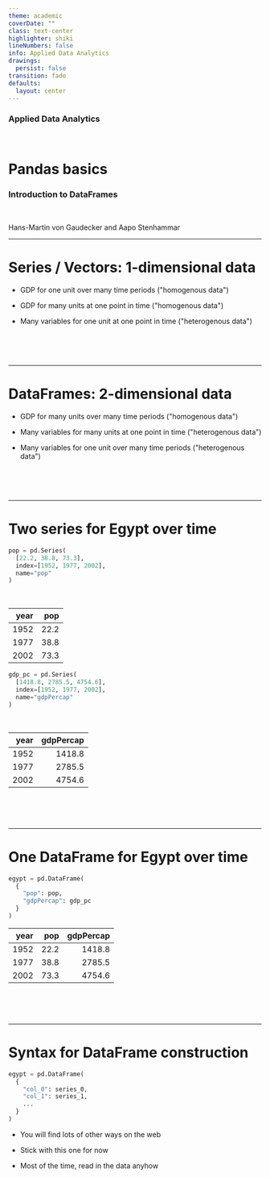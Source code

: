 ```yaml
---
theme: academic
coverDate: ""
class: text-center
highlighter: shiki
lineNumbers: false
info: Applied Data Analytics
drawings:
  persist: false
transition: fade
defaults:
  layout: center
---
```


### Applied Data Analytics

<br/>

# Pandas basics

### Introduction to DataFrames

<br/>


Hans-Martin von Gaudecker and Aapo Stenhammar

---

# Series / Vectors: 1-dimensional data

- GDP for one unit over many time periods ("homogenous data")

- GDP for many units at one point in time ("homogenous data")

- Many variables for one unit at one point in time  ("heterogenous data")

<br/>
<br/>
<br/>


---

# DataFrames: 2-dimensional data

- GDP for many units over many time periods ("homogenous data")

- Many variables for many units at one point in time ("heterogenous data")

- Many variables for one unit over many time periods ("heterogenous data")

<br/>
<br/>
<br/>

---

# Two series for Egypt over time


<div class="grid grid-cols-3 gap-4">
<div>

```python
pop = pd.Series(
  [22.2, 38.8, 73.3],
  index=[1952, 1977, 2002],
  name="pop"
)
```
<br/>

|   year |   pop |
|-------:|------:|
|   1952 |  22.2 |
|   1977 |  38.8 |
|   2002 |  73.3 |

</div>
<div>

```python
gdp_pc = pd.Series(
  [1418.8, 2785.5, 4754.6],
  index=[1952, 1977, 2002],
  name="gdpPercap"
)
```
<br/>

|   year |   gdpPercap |
|-------:|------------:|
|   1952 |      1418.8 |
|   1977 |      2785.5 |
|   2002 |      4754.6 |

<br/>
<br/>
<br/>
</div>
</div>

---

# One DataFrame for Egypt over time

<div class="grid grid-cols-3 gap-4">
<div>
</div>
<div>

```python
egypt = pd.DataFrame(
  {
    "pop": pop,
    "gdpPercap": gdp_pc
  }
)
```

|   year |   pop |   gdpPercap |
|-------:|------:|------------:|
|   1952 |  22.2 |      1418.8 |
|   1977 |  38.8 |      2785.5 |
|   2002 |  73.3 |      4754.6 |

<br/>
<br/>
<br/>
</div>
</div>


---

# Syntax for DataFrame construction

```python
egypt = pd.DataFrame(
  {
    "col_0": series_0,
    "col_1": series_1,
    ...
  }
)
```

- You will find lots of other ways on the web

- Stick with this one for now

- Most of the time, read in the data anyhow
